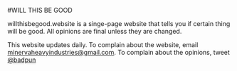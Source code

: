 #WILL THIS BE GOOD

willthisbegood.website is a singe-page website that tells you if certain thing will be good. All opinions are final unless they are changed.

This website updates daily. To complain about the website, email minervaheavyindustries@gmail.com. To complain about the opinions, tweet [@badpun](https://twitter.com/badpun)
